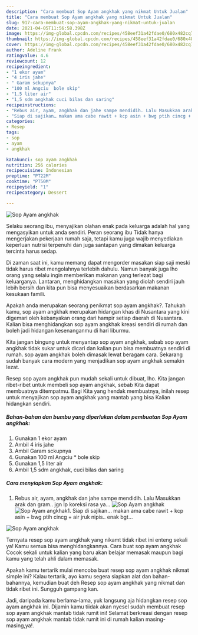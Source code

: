 ```yaml
---
description: "Cara membuat Sop Ayam angkhak yang nikmat Untuk Jualan"
title: "Cara membuat Sop Ayam angkhak yang nikmat Untuk Jualan"
slug: 917-cara-membuat-sop-ayam-angkhak-yang-nikmat-untuk-jualan
date: 2021-04-05T11:56:58.398Z
image: https://img-global.cpcdn.com/recipes/458eef31a42fdae0/680x482cq70/sop-ayam-angkhak-foto-resep-utama.jpg
thumbnail: https://img-global.cpcdn.com/recipes/458eef31a42fdae0/680x482cq70/sop-ayam-angkhak-foto-resep-utama.jpg
cover: https://img-global.cpcdn.com/recipes/458eef31a42fdae0/680x482cq70/sop-ayam-angkhak-foto-resep-utama.jpg
author: Adeline Frank
ratingvalue: 4.6
reviewcount: 12
recipeingredient:
- "1 ekor ayam"
- "4 iris jahe"
- " Garam sckupnya"
- "100 ml Angciu  bole skip"
- "1,5 liter air"
- "1,5 sdm angkhak cuci bilas dan saring"
recipeinstructions:
- "Rebus air, ayam, angkhak dan jahe sampe mendidih. Lalu Masukkan arak dan gram.. jgn lp koreksi rasa ya…"
- "Siap di sajikan… makan ama cabe rawit + kcp asin + bwg ptih cincg + air jruk nipis.. enak bgt…"
categories:
- Resep
tags:
- sop
- ayam
- angkhak

katakunci: sop ayam angkhak 
nutrition: 256 calories
recipecuisine: Indonesian
preptime: "PT22M"
cooktime: "PT50M"
recipeyield: "1"
recipecategory: Dessert

---
```



![Sop Ayam angkhak](https://img-global.cpcdn.com/recipes/458eef31a42fdae0/680x482cq70/sop-ayam-angkhak-foto-resep-utama.jpg)

Selaku seorang ibu, menyajikan olahan enak pada keluarga adalah hal yang mengasyikan untuk anda sendiri. Peran seorang ibu Tidak hanya mengerjakan pekerjaan rumah saja, tetapi kamu juga wajib menyediakan keperluan nutrisi terpenuhi dan juga santapan yang dimakan keluarga tercinta harus sedap.

Di zaman  saat ini, kamu memang dapat mengorder masakan siap saji meski tidak harus ribet mengolahnya terlebih dahulu. Namun banyak juga lho orang yang selalu ingin memberikan makanan yang terlezat bagi keluarganya. Lantaran, menghidangkan masakan yang diolah sendiri jauh lebih bersih dan kita pun bisa menyesuaikan berdasarkan makanan kesukaan famili. 



Apakah anda merupakan seorang penikmat sop ayam angkhak?. Tahukah kamu, sop ayam angkhak merupakan hidangan khas di Nusantara yang kini digemari oleh kebanyakan orang dari hampir setiap daerah di Nusantara. Kalian bisa menghidangkan sop ayam angkhak kreasi sendiri di rumah dan boleh jadi hidangan kesenanganmu di hari liburmu.

Kita jangan bingung untuk menyantap sop ayam angkhak, sebab sop ayam angkhak tidak sukar untuk dicari dan kalian pun bisa membuatnya sendiri di rumah. sop ayam angkhak boleh dimasak lewat beragam cara. Sekarang sudah banyak cara modern yang menjadikan sop ayam angkhak semakin lezat.

Resep sop ayam angkhak pun mudah sekali untuk dibuat, lho. Kita jangan ribet-ribet untuk membeli sop ayam angkhak, sebab Kita dapat membuatnya ditempatmu. Bagi Kita yang hendak membuatnya, inilah resep untuk menyajikan sop ayam angkhak yang mantab yang bisa Kalian hidangkan sendiri.

<!--inarticleads1-->

##### Bahan-bahan dan bumbu yang diperlukan dalam pembuatan Sop Ayam angkhak:

1. Gunakan 1 ekor ayam
1. Ambil 4 iris jahe
1. Ambil  Garam sckupnya
1. Gunakan 100 ml Angciu * bole skip
1. Gunakan 1,5 liter air
1. Ambil 1,5 sdm angkhak, cuci bilas dan saring




<!--inarticleads2-->

##### Cara menyiapkan Sop Ayam angkhak:

1. Rebus air, ayam, angkhak dan jahe sampe mendidih. Lalu Masukkan arak dan gram.. jgn lp koreksi rasa ya…
<img src="https://img-global.cpcdn.com/steps/43997e10db461785/160x128cq70/sop-ayam-angkhak-langkah-memasak-1-foto.jpg" alt="Sop Ayam angkhak"><img src="https://img-global.cpcdn.com/steps/e87b4099512d5776/160x128cq70/sop-ayam-angkhak-langkah-memasak-1-foto.jpg" alt="Sop Ayam angkhak">1. Siap di sajikan… makan ama cabe rawit + kcp asin + bwg ptih cincg + air jruk nipis.. enak bgt…
<img src="https://img-global.cpcdn.com/steps/5849792efb643977/160x128cq70/sop-ayam-angkhak-langkah-memasak-2-foto.jpg" alt="Sop Ayam angkhak">



Ternyata resep sop ayam angkhak yang nikamt tidak ribet ini enteng sekali ya! Kamu semua bisa menghidangkannya. Cara buat sop ayam angkhak Cocok sekali untuk kalian yang baru akan belajar memasak maupun bagi kamu yang telah ahli dalam memasak.

Apakah kamu tertarik mulai mencoba buat resep sop ayam angkhak nikmat simple ini? Kalau tertarik, ayo kamu segera siapkan alat dan bahan-bahannya, kemudian buat deh Resep sop ayam angkhak yang nikmat dan tidak ribet ini. Sungguh gampang kan. 

Jadi, daripada kamu berlama-lama, yuk langsung aja hidangkan resep sop ayam angkhak ini. Dijamin kamu tiidak akan nyesel sudah membuat resep sop ayam angkhak mantab tidak rumit ini! Selamat berkreasi dengan resep sop ayam angkhak mantab tidak rumit ini di rumah kalian masing-masing,ya!.

